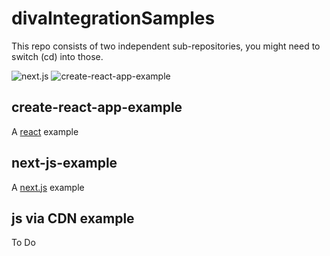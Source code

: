 # divaIntegrationSamples

This repo consists of two independent sub-repositories, you might need to switch (cd) into those.

![next.js](https://github.com/Crystal-Design-GmbH/divaIntegrationSamples/actions/workflows/build-next-js-example.yml/badge.svg) ![create-react-app-example](https://github.com/Crystal-Design-GmbH/divaIntegrationSamples/actions/workflows/build-create-react-app-example.yml/badge.svg)

## create-react-app-example
A [react](https://reactjs.org/) example


## next-js-example
A [next.js](https://nextjs.org/) example

## js via CDN example
To Do